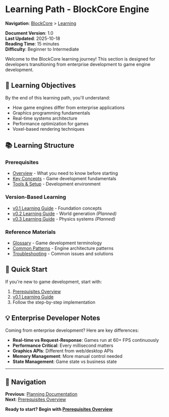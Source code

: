 # Learning Path - BlockCore Engine

**Navigation**: [BlockCore](../README.md) > [Learning](README.md)

**Document Version**: 1.0  
**Last Updated**: 2025-10-18  
**Reading Time**: 15 minutes  
**Difficulty**: Beginner to Intermediate

Welcome to the BlockCore learning journey! This section is designed for developers transitioning from enterprise development to game engine development.

## 🎯 Learning Objectives

By the end of this learning path, you'll understand:
- How game engines differ from enterprise applications
- Graphics programming fundamentals
- Real-time systems architecture
- Performance optimization for games
- Voxel-based rendering techniques

## 📚 Learning Structure

### Prerequisites
- [Overview](prerequisites/overview.md) - What you need to know before starting
- [Key Concepts](prerequisites/concepts.md) - Game development fundamentals
- [Tools & Setup](prerequisites/tools-setup.md) - Development environment

### Version-Based Learning
- [v0.1 Learning Guide](v0.1/what-you-will-learn.md) - Foundation concepts
- [v0.2 Learning Guide](v0.2/what-you-will-learn.md) - World generation *(Planned)*
- [v0.3 Learning Guide](v0.3/what-you-will-learn.md) - Physics systems *(Planned)*

### Reference Materials
- [Glossary](reference/glossary.md) - Game development terminology
- [Common Patterns](reference/common-patterns.md) - Engine architecture patterns
- [Troubleshooting](reference/troubleshooting.md) - Common issues and solutions

## 🚀 Quick Start

If you're new to game development, start with:
1. [Prerequisites Overview](prerequisites/overview.md)
2. [v0.1 Learning Guide](v0.1/what-you-will-learn.md)
3. Follow the step-by-step implementation

## 💡 Enterprise Developer Notes

Coming from enterprise development? Here are key differences:
- **Real-time vs Request-Response**: Games run at 60+ FPS continuously
- **Performance Critical**: Every millisecond matters
- **Graphics APIs**: Different from web/desktop APIs
- **Memory Management**: More manual control needed
- **State Management**: Game state vs business state

---

## 📖 Navigation

**Previous**: [Planning Documentation](../planning/README.md)  
**Next**: [Prerequisites Overview](prerequisites/overview.md)

**Ready to start? Begin with [Prerequisites Overview](prerequisites/overview.md)**
